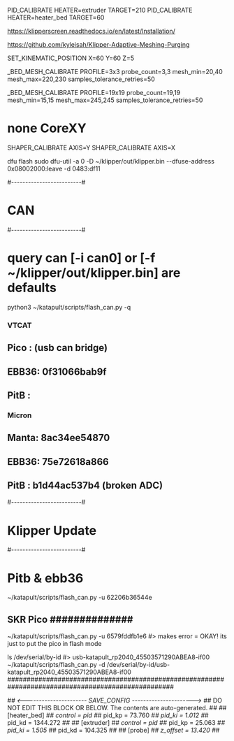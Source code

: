 
PID_CALIBRATE HEATER=extruder TARGET=210
PID_CALIBRATE HEATER=heater_bed TARGET=60


https://klipperscreen.readthedocs.io/en/latest/Installation/

https://github.com/kyleisah/Klipper-Adaptive-Meshing-Purging


SET_KINEMATIC_POSITION X=60 Y=60 Z=5

_BED_MESH_CALIBRATE PROFILE=3x3 probe_count=3,3 mesh_min=20,40 mesh_max=220,230 samples_tolerance_retries=50

_BED_MESH_CALIBRATE PROFILE=19x19 probe_count=19,19 mesh_min=15,15 mesh_max=245,245 samples_tolerance_retries=50

# none CoreXY
SHAPER_CALIBRATE AXIS=Y
SHAPER_CALIBRATE AXIS=X


dfu flash
sudo dfu-util -a 0 -D ~/klipper/out/klipper.bin --dfuse-address 0x08002000:leave -d 0483:df11



#-------------------------#
#   CAN                   #
#-------------------------#

# query can  [-i can0] or [-f ~/klipper/out/klipper.bin] are defaults
python3 ~/katapult/scripts/flash_can.py -q


### VTCAT
##  Pico :  (usb can bridge)
##  EBB36: 0f31066bab9f
##  PitB : 

### Micron
##  Manta: 8ac34ee54870
##  EBB36: 75e72618a866


##  PitB : b1d44ac537b4 (broken ADC)



#-------------------------#
#   Klipper Update        #
#-------------------------#

# Pitb & ebb36
~/katapult/scripts/flash_can.py -u 62206b36544e


## SKR Pico  ############## ########################################################################
~/katapult/scripts/flash_can.py -u 6579fddfb1e6
#> makes error = OKAY! its just to put the pico in flash mode

ls /dev/serial/by-id
#> usb-katapult_rp2040_45503571290ABEA8-if00
~/katapult/scripts/flash_can.py -d /dev/serial/by-id/usb-katapult_rp2040_45503571290ABEA8-if00
###################################################################################################




#*# <---------------------- SAVE_CONFIG ---------------------->
#*# DO NOT EDIT THIS BLOCK OR BELOW. The contents are auto-generated.
#*#
#*# [heater_bed]
#*# control = pid
#*# pid_kp = 73.760
#*# pid_ki = 1.012
#*# pid_kd = 1344.272
#*#
#*# [extruder]
#*# control = pid
#*# pid_kp = 25.063
#*# pid_ki = 1.505
#*# pid_kd = 104.325
#*#
#*# [probe]
#*# z_offset = 13.420
#*#
